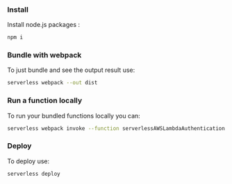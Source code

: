 ### Install

Install node.js packages :
```bash
npm i
```

### Bundle with webpack

To just bundle and see the output result use:
```bash
serverless webpack --out dist
```


### Run a function locally

To run your bundled functions locally you can:
```bash
serverless webpack invoke --function serverlessAWSLambdaAuthentication
```


### Deploy

To deploy use:
```bash
serverless deploy
```
